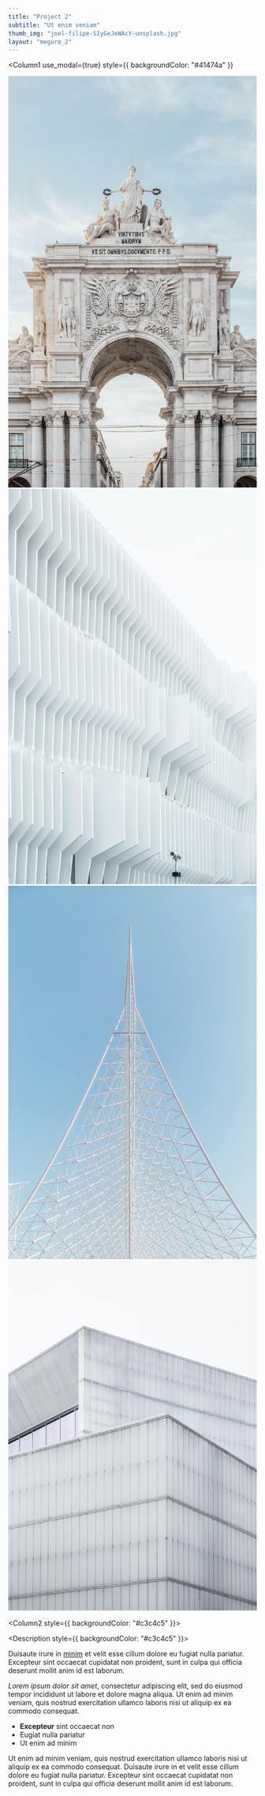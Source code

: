 ```yaml
---
title: "Project 2"
subtitle: "Ut enim veniam"
thumb_img: "joel-filipe-SIyGeJeWAcY-unsplash.jpg"
layout: "meguro_2"
---
```


<Column1
	use_modal={true}
	style={{ backgroundColor: "#41474a" }}
>

![This is the image description](joel-filipe-FrSDv3rVG-E-unsplash.jpg)
![This is the image description](joel-filipe-2BLsWpau-GQ-unsplash.jpg)
![This is the image description](joel-filipe-SIyGeJeWAcY-unsplash.jpg)
![This is the image description](joel-filipe-TmSYx44Y0QY-unsplash.jpg)

</Column1>

<Column2 style={{ backgroundColor: "#c3c4c5" }}>

<Title style={{ backgroundColor: "#c3c4c5" }}>

# [Project 2](/project-2)

### Ut enim veniam

---

<Info li_separator="|">

- **Elit**: nostrud
- **Resse**: 835
- **Anim id**: enim, tempor, sed, dole
- [Voluptate](https://example.com)

</Info>

</Title>

<Description style={{ backgroundColor: "#c3c4c5" }}>

Duisaute irure in [minim](https://example.com) et velit esse cillum dolore eu fugiat nulla pariatur. Excepteur sint occaecat cupidatat non proident, sunt in culpa qui officia deserunt mollit anim id est laborum.

*Lorem ipsum dolor sit amet*, consectetur adipiscing elit, sed do eiusmod tempor incididunt ut labore et dolore magna aliqua. Ut enim ad minim veniam, quis nostrud exercitation ullamco laboris nisi ut aliquip ex ea commodo consequat.

- **Excepteur** sint occaecat non
- Eugiat nulla pariatur
- Ut enim ad minim

Ut enim ad minim veniam, quis nostrud exercitation ullamco laboris nisi ut aliquip ex ea commodo consequat. Duisaute irure in et velit esse cillum dolore eu fugiat nulla pariatur. Excepteur sint occaecat cupidatat non proident, sunt in culpa qui officia deserunt mollit anim id est laborum.

</Description>

</Column2>
